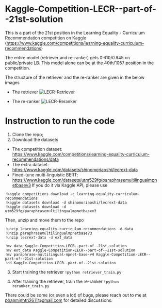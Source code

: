 # Kaggle-Competition-LECR--part-of--21st-solution
This is a part of the 21st position in the Learning Equality - Curriculum Recommendation competition on Kaggle (https://www.kaggle.com/competitions/learning-equality-curriculum-recommendations)

The entire model (retriever and re-ranker) gets 0.610/0.645 on public/private LB. This model alone can be at the 40th/1057 position in the competition.

The structure of the retriever and the re-ranker are given in the below images

* The retriever
![LECR-Retriever](https://user-images.githubusercontent.com/39737967/226330465-72a8de2a-ad07-4cdc-9fa7-c36c99fd401a.jpg)

* The re-ranker
![LECR-Reranker](https://user-images.githubusercontent.com/39737967/226330454-0e9f8de4-af40-4ffc-ad4b-c8db16068ade.jpg)

# Instruction to run the code
1. Clone the repo;
2. Download the datasets 
* The competition dataset: https://www.kaggle.com/competitions/learning-equality-curriculum-recommendations/data
* The extra dataset: https://www.kaggle.com/datasets/shinomoriaoshi/lecrext-data
* Fined-tune multi-linguistic BERT: https://www.kaggle.com/datasets/utm529fg/paraphrasemultilingualmpnetbasev3
If you do it via Kaggle API, please use
```
!kaggle competitions download -c learning-equality-curriculum-recommendations
!kaggle datasets download -d shinomoriaoshi/lecrext-data
!kaggle datasets download -d utm529fg/paraphrasemultilingualmpnetbasev3
```
Then, unzip and move them to the repo
```
!unzip learning-equality-curriculum-recommendations -d data
!unzip paraphrasemultilingualmpnetbasev3
!unzip lecrext-data -d ext_data

!mv data Kaggle-Competition-LECR--part-of--21st-solution
!mv ext_data Kaggle-Competition-LECR--part-of--21st-solution
!mv paraphrase-multilingual-mpnet-base-v4 Kaggle-Competition-LECR--part-of--21st-solution
!cd Kaggle-Competition-LECR--part-of--21st-solution
```

3. Start training the retriever
`!python retriever_train.py`

4. After training the retriever, train the re-ranker
`!python reranker_train.py`

There could be some (or even a lot) of bugs, please reach out to me at phanminhtri2611@gmail.com for detailed discussions.
